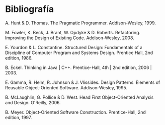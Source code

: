 # Bibliografía

A. Hunt & D. Thomas. <a id="pragmatic">The Pragmatic Programmer.</a> Addison-Wesley, 1999.

M. Fowler, K. Beck, J. Brant, W. Opdyke & D. Roberts. <a id="refactoring">Refactoring. Improving the Design of Existing Code.</a> Addison-Wesley,
2008.

E. Yourdon & L. Constantine. <a id="yourdon">Structured Design: Fundamentals of a Discipline of Computer Program and Systems Design.</a> Prentice Hall, 2nd edition, 1986.

B. Eckel. <a id="eckel">Thinking in Java | C++.</a> Prentice-Hall, 4th | 2nd edition, 2006 | 2003.

E. Gamma, R. Helm, R. Johnson & J. Vlissides. <a id="gamma">Design Patterns. Elements of Reusable Object-Oriented Software.</a> Addison-Wesley, 1995.

B. McLaughlin, G. Pollice & D. West. <a id="headfirst-ooad">Head First Object-Oriented Analysis and Design.</a> O'Reilly, 2006.

B. Meyer. <a id="meyer">Object-Oriented Software Construction.</a> Prentice-Hall, 2nd edition, 1997.